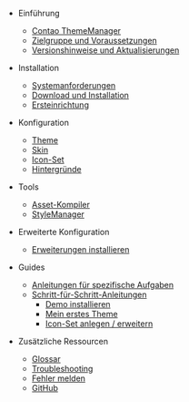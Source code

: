* Einführung
  * [Contao ThemeManager](README.md)
  * [Zielgruppe und Voraussetzungen](introduction/target_group.md)
  * [Versionshinweise und Aktualisierungen](introduction/release_notes.md)

* Installation
  * [Systemanforderungen](installation/requirements.md)
  * [Download und Installation](installation/installation.md)
  * [Ersteinrichtung](installation/setup.md)
   
* Konfiguration
  * [Theme](configuration/theme.md)
  * [Skin](configuration/skin.md)
  * [Icon-Set](configuration/icon-set.md)
  * [Hintergründe](configuration/backgrounds.md)
   
* Tools
  * [Asset-Kompiler](tools/asset-compiler.md)
  * [StyleManager](tools/style-manager.md)
   
* Erweiterte Konfiguration
  * [Erweiterungen installieren](extended/install_extension.md)
   
* Guides
  * [Anleitungen für spezifische Aufgaben](guides/instructions.md)
  * [Schritt-für-Schritt-Anleitungen](guides/step-by-step.md)
    * [Demo installieren](installation/demo.md)
    * [Mein erstes Theme](guides/step-by-step/first-theme.md)
    * [Icon-Set anlegen / erweitern](guides/step-by-step/extend-create-icon-set.md)
   
* Zusätzliche Ressourcen
  * [Glossar](GLOSSARY.md)
  * [Troubleshooting](troubleshooting.md)
  * [Fehler melden](https://github.com/contao-thememanager/core/issues)
  * [GitHub](https://github.com/contao-thememanager/core)
